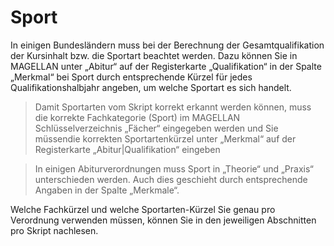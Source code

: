 # Sport


In einigen Bundesländern muss bei der Berechnung der Gesamtqualifikation der Kursinhalt bzw. die Sportart beachtet werden. Dazu können Sie in MAGELLAN unter „Abitur“ auf der Registerkarte „Qualifikation“ in der Spalte „Merkmal“ bei Sport durch entsprechende Kürzel für jedes Qualifikationshalbjahr angeben, um welche Sportart es sich handelt. 

>Damit Sportarten vom Skript korrekt erkannt werden können, muss die korrekte Fachkategorie (Sport) im MAGELLAN Schlüsselverzeichnis „Fächer“ eingegeben werden und Sie müssendie korrekten Sportartenkürzel unter „Merkmal“ auf der Registerkarte „Abitur|Qualifikation“ eingeben 



>In einigen Abiturverordnungen muss Sport in „Theorie“ und „Praxis“ unterschieden werden. Auch dies geschieht durch entsprechende Angaben in der Spalte „Merkmale“.

Welche Fachkürzel und welche Sportarten-Kürzel Sie genau pro Verordnung verwenden müssen, können Sie in den jeweiligen Abschnitten pro Skript nachlesen.